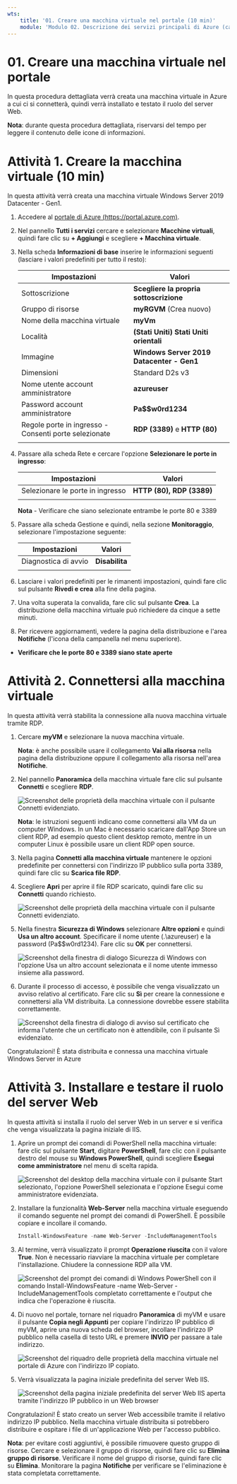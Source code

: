 ```yaml
---
wts:
    title: '01. Creare una macchina virtuale nel portale (10 min)'
    module: 'Modulo 02. Descrizione dei servizi principali di Azure (carichi di lavoro)'
---
```

# 01. Creare una macchina virtuale nel portale

In questa procedura dettagliata verrà creata una macchina virtuale in Azure a cui ci si connetterà, quindi verrà installato e testato il ruolo del server Web. 

**Nota**: durante questa procedura dettagliata, riservarsi del tempo per leggere il contenuto delle icone di informazioni. 

# Attività 1. Creare la macchina virtuale (10 min)

In questa attività verrà creata una macchina virtuale Windows Server 2019 Datacenter - Gen1. 

1. Accedere al [portale di Azure (https://portal.azure.com)](https://portal.azure.com?azure-portal=true).

2. Nel pannello **Tutti i servizi** cercare e selezionare **Macchine virtuali**, quindi fare clic su **+ Aggiungi** e scegliere **+ Macchina virtuale**.

3. Nella scheda **Informazioni di base** inserire le informazioni seguenti (lasciare i valori predefiniti per tutto il resto):

    | Impostazioni | Valori |
    |  -- | -- |
    | Sottoscrizione | **Scegliere la propria sottoscrizione**|
    | Gruppo di risorse | **myRGVM** (Crea nuovo) |
    | Nome della macchina virtuale | **myVm** |
    | Località | **(Stati Uniti) Stati Uniti orientali**|
    | Immagine | **Windows Server 2019 Datacenter - Gen1**|
    | Dimensioni | Standard D2s v3|
    | Nome utente account amministratore | **azureuser** |
    | Password account amministratore | **Pa$$w0rd1234**|
    | Regole porte in ingresso - Consenti porte selezionate | **RDP (3389)** e **HTTP (80)**|
    | | |

4. Passare alla scheda Rete e cercare l'opzione **Selezionare le porte in ingresso**:

    | Impostazioni | Valori |
    | -- | -- |
    | Selezionare le porte in ingresso | **HTTP (80), RDP (3389)**|
    | | |

    **Nota** - Verificare che siano selezionate entrambe le porte 80 e 3389

5. Passare alla scheda Gestione e quindi, nella sezione **Monitoraggio**, selezionare l'impostazione seguente:

    | Impostazioni | Valori |
    | -- | -- |
    | Diagnostica di avvio | **Disabilita**|
    | | |

6. Lasciare i valori predefiniti per le rimanenti impostazioni, quindi fare clic sul pulsante **Rivedi e crea** alla fine della pagina.

7. Una volta superata la convalida, fare clic sul pulsante **Crea**. La distribuzione della macchina virtuale può richiedere da cinque a sette minuti.

8. Per ricevere aggiornamenti, vedere la pagina della distribuzione e l'area **Notifiche** (l'icona della campanella nel menu superiore).

* **Verificare che le porte 80 e 3389 siano state aperte**

# Attività 2. Connettersi alla macchina virtuale

In questa attività verrà stabilita la connessione alla nuova macchina virtuale tramite RDP. 

1. Cercare **myVM** e selezionare la nuova macchina virtuale.

    **Nota**: è anche possibile usare il collegamento **Vai alla risorsa** nella pagina della distribuzione oppure il collegamento alla risorsa nell'area **Notifiche**.

2. Nel pannello **Panoramica** della macchina virtuale fare clic sul pulsante **Connetti** e scegliere **RDP**.

    ![Screenshot delle proprietà della macchina virtuale con il pulsante Connetti evidenziato.](../images/0101.png)

    **Nota**: le istruzioni seguenti indicano come connettersi alla VM da un computer Windows. In un Mac è necessario scaricare dall'App Store un client RDP, ad esempio questo client desktop remoto, mentre in un computer Linux è possibile usare un client RDP open source.

2. Nella pagina **Connetti alla macchina virtuale** mantenere le opzioni predefinite per connettersi con l'indirizzo IP pubblico sulla porta 3389, quindi fare clic su **Scarica file RDP**.

3. Scegliere **Apri** per aprire il file RDP scaricato, quindi fare clic su **Connetti** quando richiesto. 

    ![Screenshot delle proprietà della macchina virtuale con il pulsante Connetti evidenziato. ](../images/0102.png)

4. Nella finestra **Sicurezza di Windows** selezionare **Altre opzioni** e quindi **Usa un altro account**. Specificare il nome utente (.\azureuser) e la password (Pa$$w0rd1234). Fare clic su **OK** per connettersi.

    ![Screenshot della finestra di dialogo Sicurezza di Windows con l'opzione Usa un altro account selezionata e il nome utente immesso insieme alla password.](../images/0103.png)

5. Durante il processo di accesso, è possibile che venga visualizzato un avviso relativo al certificato. Fare clic su **Sì** per creare la connessione e connettersi alla VM distribuita. La connessione dovrebbe essere stabilita correttamente.

    ![Screenshot della finestra di dialogo di avviso sul certificato che informa l'utente che un certificato non è attendibile, con il pulsante Sì evidenziato. ](../images/0104.png)

Congratulazioni! È stata distribuita e connessa una macchina virtuale Windows Server in Azure

# Attività 3. Installare e testare il ruolo del server Web

In questa attività si installa il ruolo del server Web in un server e si verifica che venga visualizzata la pagina iniziale di IIS.

1. Aprire un prompt dei comandi di PowerShell nella macchina virtuale: fare clic sul pulsante **Start**, digitare **PowerShell**, fare clic con il pulsante destro del mouse su **Windows PowerShell**, quindi scegliere **Esegui come amministratore** nel menu di scelta rapida.

    ![Screenshot del desktop della macchina virtuale con il pulsante Start selezionato, l'opzione PowerShell selezionata e l'opzione Esegui come amministratore evidenziata.](../images/0105.png)

2. Installare la funzionalità **Web-Server** nella macchina virtuale eseguendo il comando seguente nel prompt dei comandi di PowerShell. È possibile copiare e incollare il comando.

    ```PowerShell
    Install-WindowsFeature -name Web-Server -IncludeManagementTools
    ```
  
3. Al termine, verrà visualizzato il prompt **Operazione riuscita** con il valore **True**. Non è necessario riavviare la macchina virtuale per completare l'installazione. Chiudere la connessione RDP alla VM.

    ![Screenshot del prompt dei comandi di Windows PowerShell con il comando Install-WindowsFeature -name Web-Server -IncludeManagementTools completato correttamente e l'output che indica che l'operazione è riuscita.](../images/0106.png)

4. Di nuovo nel portale, tornare nel riquadro **Panoramica** di myVM e usare il pulsante **Copia negli Appunti** per copiare l'indirizzo IP pubblico di myVM, aprire una nuova scheda del browser, incollare l'indirizzo IP pubblico nella casella di testo URL e premere **INVIO** per passare a tale indirizzo.

    ![Screenshot del riquadro delle proprietà della macchina virtuale nel portale di Azure con l'indirizzo IP copiato.](../images/0107.png)

5. Verrà visualizzata la pagina iniziale predefinita del server Web IIS.

    ![Screenshot della pagina iniziale predefinita del server Web IIS aperta tramite l'indirizzo IP pubblico in un Web browser](../images/0108.png)

Congratulazioni! È stato creato un server Web accessibile tramite il relativo indirizzo IP pubblico. Nella macchina virtuale distribuita si potrebbero distribuire e ospitare i file di un'applicazione Web per l'accesso pubblico.


**Nota**: per evitare costi aggiuntivi, è possibile rimuovere questo gruppo di risorse. Cercare e selezionare il gruppo di risorse, quindi fare clic su **Elimina gruppo di risorse**. Verificare il nome del gruppo di risorse, quindi fare clic su **Elimina**. Monitorare la pagina **Notifiche** per verificare se l'eliminazione è stata completata correttamente. 
